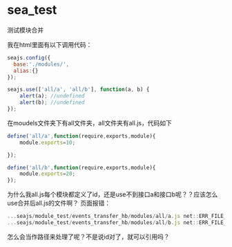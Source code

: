 # sea_test
测试模块合并

我在html里面有以下调用代码：
```javascript
seajs.config({
  base:'./modules/',
  alias:{}
});

seajs.use(['all/a', 'all/b'], function(a, b) {
    alert(a); //undefined
    alert(b); //undefined
});
```
在moudels文件夹下有all文件夹，all文件夹有all.js，代码如下
```javascript
define('all/a',function(require,exports,module){
    module.exports=10;

});

define('all/b',function(require,exports,module){
    module.exports=20;
});
```
为什么我all.js每个模块都定义了id，还是use不到接口a和接口b呢？？应该怎么use合并后all.js的文件啊？
页面报错：
```javascript
...seajs/module_test/events_transfer_hb/modules/all/a.js net::ERR_FILE_NOT_FOUND
...seajs/module_test/events_transfer_hb/modules/all/b.js net::ERR_FILE_NOT_FOUND
```
怎么会当作路径来处理了呢？不是说id对了，就可以引用吗？

